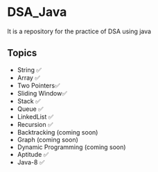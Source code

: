 # DSA_Java
It is a repository for the practice of DSA using java

## Topics
- String      ✅
- Array       ✅
- Two Pointers✅
- Sliding Window✅
- Stack       ✅
- Queue       ✅
- LinkedList  ✅
- Recursion   ✅
- Backtracking (coming soon)
- Graph (coming soon)
- Dynamic Programming (coming soon)
- Aptitude    ✅
- Java-8      ✅

